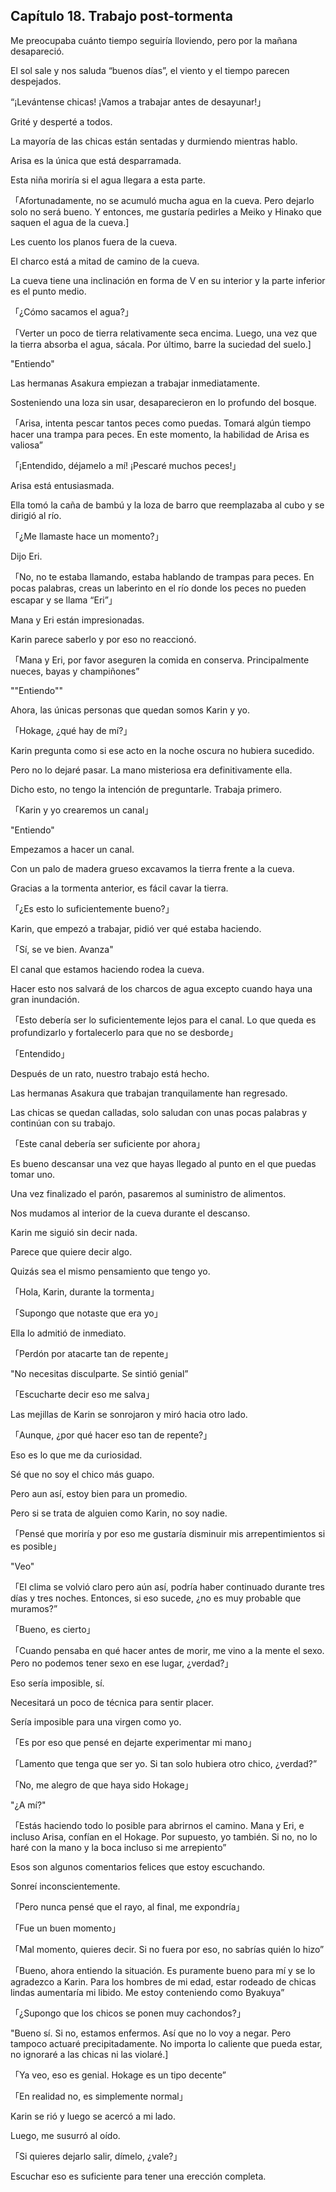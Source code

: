 
## Capítulo 18. Trabajo post-tormenta


Me preocupaba cuánto tiempo seguiría lloviendo, pero por la mañana desapareció.

El sol sale y nos saluda “buenos días”, el viento y el tiempo parecen despejados.

“¡Levántense chicas! ¡Vamos a trabajar antes de desayunar!」

Grité y desperté a todos.

La mayoría de las chicas están sentadas y durmiendo mientras hablo.

Arisa es la única que está desparramada.

Esta niña moriría si el agua llegara a esta parte.

「Afortunadamente, no se acumuló mucha agua en la cueva. Pero dejarlo solo no será bueno. Y entonces, me gustaría pedirles a Meiko y Hinako que saquen el agua de la cueva.]

Les cuento los planos fuera de la cueva.

El charco está a mitad de camino de la cueva.

La cueva tiene una inclinación en forma de V en su interior y la parte inferior es el punto medio.

「¿Cómo sacamos el agua?」

「Verter un poco de tierra relativamente seca encima. Luego, una vez que la tierra absorba el agua, sácala. Por último, barre la suciedad del suelo.]

"Entiendo"

Las hermanas Asakura empiezan a trabajar inmediatamente.

Sosteniendo una loza sin usar, desaparecieron en lo profundo del bosque.

「Arisa, intenta pescar tantos peces como puedas. Tomará algún tiempo hacer una trampa para peces. En este momento, la habilidad de Arisa es valiosa”

「¡Entendido, déjamelo a mí! ¡Pescaré muchos peces!」

Arisa está entusiasmada.

Ella tomó la caña de bambú y la loza de barro que reemplazaba al cubo y se dirigió al río.

「¿Me llamaste hace un momento?」

Dijo Eri.

「No, no te estaba llamando, estaba hablando de trampas para peces. En pocas palabras, creas un laberinto en el río donde los peces no pueden escapar y se llama “Eri”」

Mana y Eri están impresionadas.

Karin parece saberlo y por eso no reaccionó.

「Mana y Eri, por favor aseguren la comida en conserva. Principalmente nueces, bayas y champiñones”

""Entiendo""

Ahora, las únicas personas que quedan somos Karin y yo.

「Hokage, ¿qué hay de mí?」

Karin pregunta como si ese acto en la noche oscura no hubiera sucedido.

Pero no lo dejaré pasar. La mano misteriosa era definitivamente ella.

Dicho esto, no tengo la intención de preguntarle. Trabaja primero.

「Karin y yo crearemos un canal」

"Entiendo"

Empezamos a hacer un canal.

Con un palo de madera grueso excavamos la tierra frente a la cueva.

Gracias a la tormenta anterior, es fácil cavar la tierra.

「¿Es esto lo suficientemente bueno?」

Karin, que empezó a trabajar, pidió ver qué estaba haciendo.

「Sí, se ve bien. Avanza"

El canal que estamos haciendo rodea la cueva.

Hacer esto nos salvará de los charcos de agua excepto cuando haya una gran inundación.

「Esto debería ser lo suficientemente lejos para el canal. Lo que queda es profundizarlo y fortalecerlo para que no se desborde」

「Entendido」

Después de un rato, nuestro trabajo está hecho.

Las hermanas Asakura que trabajan tranquilamente han regresado.

Las chicas se quedan calladas, solo saludan con unas pocas palabras y continúan con su trabajo.

「Este canal debería ser suficiente por ahora」

Es bueno descansar una vez que hayas llegado al punto en el que puedas tomar uno.

Una vez finalizado el parón, pasaremos al suministro de alimentos.

Nos mudamos al interior de la cueva durante el descanso.

Karin me siguió sin decir nada.

Parece que quiere decir algo.

Quizás sea el mismo pensamiento que tengo yo.

「Hola, Karin, durante la tormenta」

「Supongo que notaste que era yo」

Ella lo admitió de inmediato.

「Perdón por atacarte tan de repente」

"No necesitas disculparte. Se sintió genial”

「Escucharte decir eso me salva」

Las mejillas de Karin se sonrojaron y miró hacia otro lado.

「Aunque, ¿por qué hacer eso tan de repente?」

Eso es lo que me da curiosidad.

Sé que no soy el chico más guapo.

Pero aun así, estoy bien para un promedio.

Pero si se trata de alguien como Karin, no soy nadie.

「Pensé que moriría y por eso me gustaría disminuir mis arrepentimientos si es posible」

"Veo"

「El clima se volvió claro pero aún así, podría haber continuado durante tres días y tres noches. Entonces, si eso sucede, ¿no es muy probable que muramos?”

「Bueno, es cierto」

「Cuando pensaba en qué hacer antes de morir, me vino a la mente el sexo. Pero no podemos tener sexo en ese lugar, ¿verdad?」

Eso sería imposible, sí.

Necesitará un poco de técnica para sentir placer.

Sería imposible para una virgen como yo.

「Es por eso que pensé en dejarte experimentar mi mano」

「Lamento que tenga que ser yo. Si tan solo hubiera otro chico, ¿verdad?”

「No, me alegro de que haya sido Hokage」

"¿A mí?"

「Estás haciendo todo lo posible para abrirnos el camino. Mana y Eri, e incluso Arisa, confían en el Hokage. Por supuesto, yo también. Si no, no lo haré con la mano y la boca incluso si me arrepiento”

Esos son algunos comentarios felices que estoy escuchando.

Sonreí inconscientemente.

「Pero nunca pensé que el rayo, al final, me expondría」

「Fue un buen momento」

「Mal momento, quieres decir. Si no fuera por eso, no sabrías quién lo hizo”

「Bueno, ahora entiendo la situación. Es puramente bueno para mí y se lo agradezco a Karin. Para los hombres de mi edad, estar rodeado de chicas lindas aumentaría mi libido. Me estoy conteniendo como Byakuya”

「¿Supongo que los chicos se ponen muy cachondos?」

"Bueno sí. Si no, estamos enfermos. Así que no lo voy a negar. Pero tampoco actuaré precipitadamente. No importa lo caliente que pueda estar, no ignoraré a las chicas ni las violaré.]

「Ya veo, eso es genial. Hokage es un tipo decente”

「En realidad no, es simplemente normal」

Karin se rió y luego se acercó a mi lado.

Luego, me susurró al oído.

「Si quieres dejarlo salir, dímelo, ¿vale?」

Escuchar eso es suficiente para tener una erección completa.